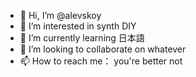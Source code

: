 - 👋 Hi, I’m @alevskoy
- 👀 I’m interested in synth DIY
- 🌱 I’m currently learning 日本語
- 💞️ I’m looking to collaborate on whatever
- 📫 How to reach me： you're better not

<!---
alevskoy/alevskoy is a ✨ special ✨ repository because its `README.md` (this file) appears on your GitHub profile.
You can click the Preview link to take a look at your changes.
--->

